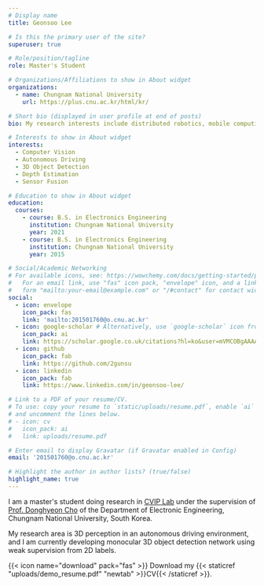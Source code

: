 ```yaml
---
# Display name
title: Geonsoo Lee

# Is this the primary user of the site?
superuser: true

# Role/position/tagline
role: Master's Student

# Organizations/Affiliations to show in About widget
organizations:
  - name: Chungnam National University
    url: https://plus.cnu.ac.kr/html/kr/

# Short bio (displayed in user profile at end of posts)
bio: My research interests include distributed robotics, mobile computing and programmable matter.

# Interests to show in About widget
interests:
  - Computer Vision
  - Autonomous Driving
  - 3D Object Detection
  - Depth Estimation
  - Sensor Fusion

# Education to show in About widget
education:
  courses:
    - course: B.S. in Electronics Engineering
      institution: Chungnam National University
      year: 2021
    - course: B.S. in Electronics Engineering
      institution: Chungnam National University
      year: 2015

# Social/Academic Networking
# For available icons, see: https://wowchemy.com/docs/getting-started/page-builder/#icons
#   For an email link, use "fas" icon pack, "envelope" icon, and a link in the
#   form "mailto:your-email@example.com" or "/#contact" for contact widget.
social:
  - icon: envelope
    icon_pack: fas
    link: 'mailto:201501760@o.cnu.ac.kr'
  - icon: google-scholar # Alternatively, use `google-scholar` icon from `ai` icon pack
    icon_pack: ai
    link: https://scholar.google.co.uk/citations?hl=ko&user=mVMCOBgAAAAJ
  - icon: github
    icon_pack: fab
    link: https://github.com/2gunsu
  - icon: linkedin
    icon_pack: fab
    link: https://www.linkedin.com/in/geonsoo-lee/

# Link to a PDF of your resume/CV.
# To use: copy your resume to `static/uploads/resume.pdf`, enable `ai` icons in `params.toml`,
# and uncomment the lines below.
# - icon: cv
#   icon_pack: ai
#   link: uploads/resume.pdf

# Enter email to display Gravatar (if Gravatar enabled in Config)
email: '201501760@o.cnu.ac.kr'

# Highlight the author in author lists? (true/false)
highlight_name: true
---
```


I am a master's student doing research in [CVIP Lab](https://sites.google.com/view/cnu-cvip) under the supervision of [Prof. Donghyeon Cho](https://scholar.google.com/citations?user=zj-NER4AAAAJ&hl=en) of the Department of Electronic Engineering, Chungnam National University, South Korea.  

My research area is 3D perception in an autonomous driving environment, and I am currently developing monocular 3D object detection network using weak supervision from 2D labels.

{{< icon name="download" pack="fas" >}} Download my {{< staticref "uploads/demo_resume.pdf" "newtab" >}}CV{{< /staticref >}}.
